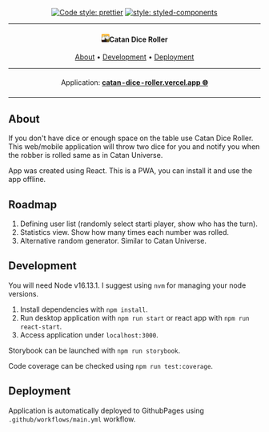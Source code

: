 <!-- ![vscode-portfolio banner](./docs/dashboard_small.png) -->

<div align="center">

[![Code style: prettier](https://img.shields.io/badge/code%20style-prettier-ff69b4.svg)](https://standardjs.com/)
[![style: styled-components](https://img.shields.io/badge/style-%F0%9F%92%85%20styled--components-orange.svg?colorB=daa357&colorA=db748e)](https://github.com/styled-components/styled-components)

</div>

---

<h4 align="center"><img src="./public/favicon-16x16.png" width="16px" />Catan Dice Roller</h4>

<p align="center">
  <a href="#about">About</a> •
  <a href="#development">Development</a> •
  <a href="#deployment">Deployment</a>
</p>

<p align="center">
<table>
<tbody>
<td align="center">
<img width="2000" height="0"><br>
Application: <b><a href="https://catan-dice-roller.vercel.app/">catan-dice-roller.vercel.app 🌐</a></b><br>
<img width="2000" height="0">
</td>
</tbody>
</table>
</p>

## About

If you don't have dice or enough space on the table use Catan Dice Roller. This web/mobile application will throw two dice for you and notify you when the robber is rolled same as in Catan Universe.

App was created using React. This is a PWA, you can install it and use the app offline. 

## Roadmap 

1. Defining user list (randomly select starti player, show who has the turn).
2. Statistics view. Show how many times each number was rolled.
3. Alternative random generator. Similar to Catan Universe.

## Development

You will need Node v16.13.1. I suggest using `nvm` for managing your node versions.

1. Install dependencies with `npm install`.
1. Run desktop application with `npm run start` or react app with `npm run react-start`.
1. Access application under `localhost:3000`.

Storybook can be launched with `npm run storybook`.

Code coverage can be checked using `npm run test:coverage`.

## Deployment

Application is automatically deployed to GithubPages using `.github/workflows/main.yml` workflow.
